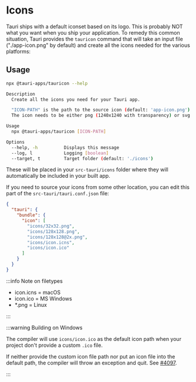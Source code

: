 # Icons

Tauri ships with a default iconset based on its logo. This is probably NOT what you want when you ship your application. To remedy this common situation, Tauri provides the `tauricon` command that will take an input file ("./app-icon.png" by default) and create all the icons needed for the various platforms:

## Usage

```bash
npx @tauri-apps/tauricon --help

Description
  Create all the icons you need for your Tauri app.

  "ICON-PATH" is the path to the source icon (default: 'app-icon.png').
  The icon needs to be either png (1240x1240 with transparency) or svg (square dimensions with transparency).

Usage
  npx @tauri-apps/tauricon [ICON-PATH]

Options
  --help, -h          Displays this message
  --log, l            Logging [boolean]
  --target, t         Target folder (default: './icons')
```

These will be placed in your `src-tauri/icons` folder where they will automatically be included in your built app.

If you need to source your icons from some other location, you can edit this part of the `src-tauri/tauri.conf.json` file:

```json
{
  "tauri": {
    "bundle": {
      "icon": [
        "icons/32x32.png",
        "icons/128x128.png",
        "icons/128x128@2x.png",
        "icons/icon.icns",
        "icons/icon.ico"
      ]
    }
  }
}
```

:::info Note on filetypes

- icon.icns = macOS
- icon.ico = MS Windows
- \*.png = Linux

:::

:::warning Building on Windows

The compiler will use `icons/icon.ico` as the default icon path when your project don't provide a custom `.ico` file.

If neither provide the custom icon file path nor put an icon file into the default path, the compiler will throw an exception and quit. See [#4097](https://github.com/tauri-apps/tauri/issues/4097).

:::
